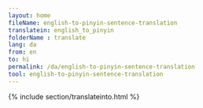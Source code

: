 ```yaml
---
layout: home
fileName: english-to-pinyin-sentence-translation
translatein: english_to_pinyin
folderName : translate
lang: da
from: en
to: hi
permalink: /da/english-to-pinyin-sentence-translation
tool: english-to-pinyin-sentence-translation
---
```

{% include section/translateinto.html %}